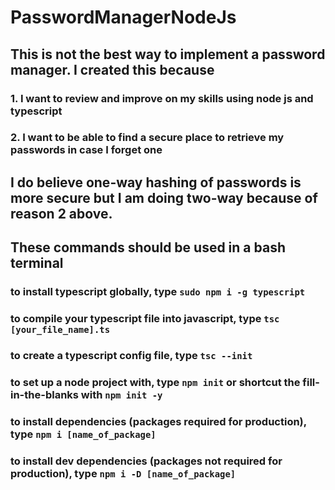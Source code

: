 # PasswordManagerNodeJs

## This is not the best way to implement a password manager. I created this because
### 1. I want to review and improve on my skills using node js and typescript
### 2. I want to be able to find a secure place to retrieve my passwords in case I forget one

## I do believe one-way hashing of passwords is more secure but I am doing two-way because of reason 2 above.


## These commands should be used in a bash terminal
### to install typescript globally, type ```sudo npm i -g typescript```

### to compile your typescript file into javascript, type ```tsc [your_file_name].ts```

### to create a typescript config file, type ```tsc --init```


### to set up a node project with, type ```npm init``` or shortcut the fill-in-the-blanks with ```npm init -y```

### to install dependencies (packages required for production), type ```npm i [name_of_package]```
### to install dev dependencies (packages not required for production), type ```npm i -D [name_of_package]```




